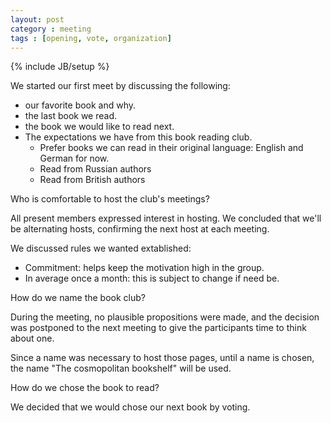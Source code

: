```yaml
---
layout: post
category : meeting
tags : [opening, vote, organization]
---
```

{% include JB/setup %}


We started our first meet by discussing the following:

- our favorite book and why.
- the last book we read.
- the book we would like to read next.
- The expectations we have from this book reading club.
  - Prefer books we can read in their original language: English and German for
    now.
  - Read from Russian authors
  - Read from British authors


Who is comfortable to host the club's meetings?

All present members expressed interest in hosting. We concluded that we'll be
alternating hosts, confirming the next host at each meeting.


We discussed rules we wanted extablished:

- Commitment: helps keep the motivation high in the group.
- In average once a month: this is subject to change if need be.


How do we name the book club?

During the meeting, no plausible propositions were made, and the decision was
postponed to the next meeting to give the participants time to think about one.

Since a name was necessary to host those pages, until a name is chosen, the name
"The cosmopolitan bookshelf" will be used.


How do we chose the book to read?

We decided that we would chose our next book by voting.
